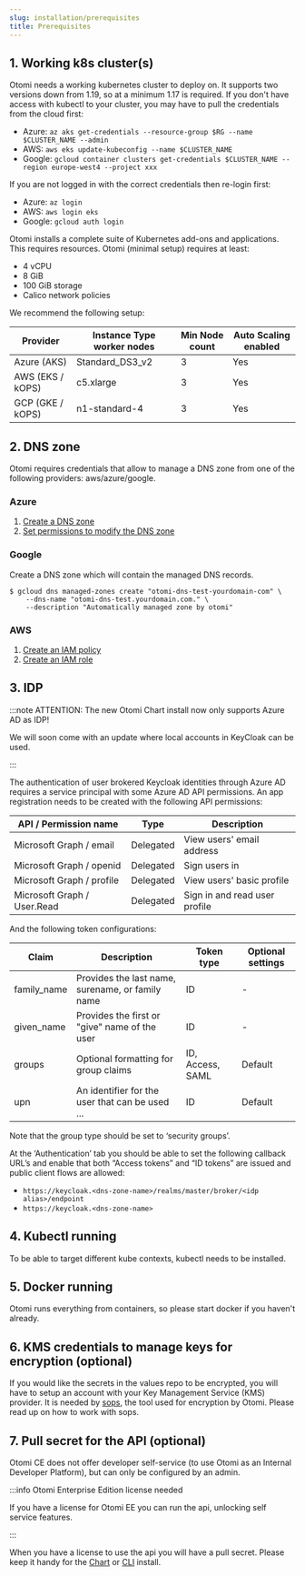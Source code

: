 ```yaml
---
slug: installation/prerequisites
title: Prerequisites
---
```


## 1. Working k8s cluster(s)

Otomi needs a working kubernetes cluster to deploy on. It supports two versions down from 1.19, so at a minimum 1.17 is required. If you don't have access with kubectl to your cluster, you may have to pull the credentials from the cloud first:

- Azure: `az aks get-credentials --resource-group $RG --name $CLUSTER_NAME --admin`
- AWS: `aws eks update-kubeconfig --name $CLUSTER_NAME`
- Google: `gcloud container clusters get-credentials $CLUSTER_NAME --region europe-west4 --project xxx`

If you are not logged in with the correct credentials then re-login first:

- Azure: `az login`
- AWS: `aws login eks`
- Google: `gcloud auth login`

Otomi installs a complete suite of Kubernetes add-ons and applications. This requires resources. Otomi (minimal setup) requires at least:

- 4 vCPU
- 8 GiB
- 100 GiB storage
- Calico network policies

We recommend the following setup:

| Provider         | Instance Type worker nodes | Min Node count | Auto Scaling enabled |
| ---------------- | -------------------------- | -------------- | -------------------- |
| Azure (AKS)      | Standard_DS3_v2            | 3              | Yes                  |
| AWS (EKS / kOPS) | c5.xlarge                  | 3              | Yes                  |
| GCP (GKE / kOPS) | n1-standard-4              | 3              | Yes                  |

## 2. DNS zone

Otomi requires credentials that allow to manage a DNS zone from one of the following providers: aws/azure/google.

### Azure

1. [Create a DNS zone](https://github.com/kubernetes-sigs/external-dns/blob/master/docs/tutorials/azure.md#creating-an-azure-dns-zone)
2. [Set permissions to modify the DNS zone](https://github.com/kubernetes-sigs/external-dns/blob/master/docs/tutorials/azure.md#permissions-to-modify-dns-zone)

### Google

Create a DNS zone which will contain the managed DNS records.

```console
$ gcloud dns managed-zones create "otomi-dns-test-yourdomain-com" \
    --dns-name "otomi-dns-test.yourdomain.com." \
    --description "Automatically managed zone by otomi"
```

### AWS

1. [Create an IAM policy](https://github.com/kubernetes-sigs/external-dns/blob/master/docs/tutorials/aws.md#iam-policy)
2. [Create an IAM role](https://github.com/kubernetes-sigs/external-dns/blob/master/docs/tutorials/aws.md#create-iam-role)

## 3. IDP

:::note ATTENTION: The new Otomi Chart install now only supports Azure AD as IDP!

We will soon come with an update where local accounts in KeyCloak can be used.

:::

The authentication of user brokered Keycloak identities through Azure AD requires a service principal with some Azure AD API permissions. An app registration needs to be created with the following API permissions:

| API / Permission name       | Type      | Description                   |
| --------------------------- | --------- | ----------------------------- |
| Microsoft Graph / email     | Delegated | View users' email address     |
| Microsoft Graph / openid    | Delegated | Sign users in                 |
| Microsoft Graph / profile   | Delegated | View users' basic profile     |
| Microsoft Graph / User.Read | Delegated | Sign in and read user profile |

And the following token configurations:

| Claim       | Description                                      | Token type       | Optional settings |
| ----------- | ------------------------------------------------ | ---------------- | ----------------- |
| family_name | Provides the last name, surename, or family name | ID               | -                 |
| given_name  | Provides the first or "give" name of the user    | ID               | -                 |
| groups      | Optional formatting for group claims             | ID, Access, SAML | Default           |
| upn         | An identifier for the user that can be used ...  | ID               | Default           |

Note that the group type should be set to ‘security groups’.

At the ‘Authentication’ tab you should be able to set the following callback URL’s and enable that both “Access tokens” and “ID tokens” are issued and public client flows are allowed:

- `https://keycloak.<dns-zone-name>/realms/master/broker/<idp alias>/endpoint`
- `https://keycloak.<dns-zone-name>`

## 4. Kubectl running

To be able to target different kube contexts, kubectl needs to be installed.

## 5. Docker running

Otomi runs everything from containers, so please start docker if you haven't already.

## 6. KMS credentials to manage keys for encryption (optional)

If you would like the secrets in the values repo to be encrypted, you will have to setup an account with your Key Management Service (KMS) provider. It is needed by [sops](https://github.com/mozilla/sops), the tool used for encryption by Otomi. Please read up on how to work with sops.

## 7. Pull secret for the API (optional)

Otomi CE does not offer developer self-service (to use Otomi as an Internal Developer Platform), but can only be configured by an admin.

:::info Otomi Enterprise Edition license needed

If you have a license for Otomi EE you can run the api, unlocking self service features.

:::

When you have a license to use the api you will have a pull secret. Please keep it handy for the [Chart](/docs/installation/chart) or [CLI](/docs/installation/cli) install.

